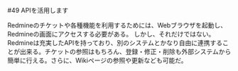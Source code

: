 #49 APIを活用します

Redmineのチケットや各種機能を利用するためには、Webブラウザを起動し、Redmineの画面にアクセスする必要がある。
しかし、それだけではない。Redmineは充実したAPIを持っており、別のシステムとかなり自由に連携することが出来る。チケットの参照はもちろん、登録・修正・削除も外部システムから簡単に行える。さらに、Wikiページの参照や更新なども可能だ。